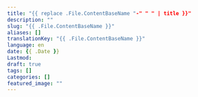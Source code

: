 ```yaml
---
title: "{{ replace .File.ContentBaseName "-" " " | title }}"
description: ""
slug: "{{ .File.ContentBaseName }}"
aliases: []
translationKey: "{{ .File.ContentBaseName }}"
language: en
date: {{ .Date }}
Lastmod: 
draft: true 
tags: []
categories: []
featured_image: ""
---
```

